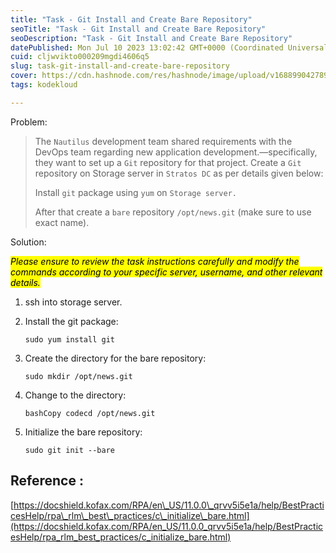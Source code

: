 ```yaml
---
title: "Task - Git Install and Create Bare Repository"
seoTitle: "Task - Git Install and Create Bare Repository"
seoDescription: "Task - Git Install and Create Bare Repository"
datePublished: Mon Jul 10 2023 13:02:42 GMT+0000 (Coordinated Universal Time)
cuid: cljwvikto000209mgdi4606q5
slug: task-git-install-and-create-bare-repository
cover: https://cdn.hashnode.com/res/hashnode/image/upload/v1688990427898/fc06fe2b-3d0a-4a8a-b563-260581d256de.jpeg
tags: kodekloud

---
```


Problem:

> The `Nautilus` development team shared requirements with the DevOps team regarding new application development.—specifically, they want to set up a `Git` repository for that project. Create a `Git` repository on Storage server in `Stratos DC` as per details given below:
> 
> Install `git` package using `yum` on `Storage server.`
> 
> After that create a `bare` repository `/opt/news.git` (make sure to use exact name).

Solution:

*<mark>Please ensure to review the task instructions carefully and modify the commands according to your specific server, username, and other relevant details.</mark>*

1. ssh into storage server.
    
2. Install the git package:
    
    ```plaintext
    sudo yum install git
    ```
    
3. Create the directory for the bare repository:
    
    ```plaintext
    sudo mkdir /opt/news.git
    ```
    
4. Change to the directory:
    
    ```plaintext
    bashCopy codecd /opt/news.git
    ```
    
5. Initialize the bare repository:
    
    ```plaintext
    sudo git init --bare
    ```
    

## Reference :

[https://docshield.kofax.com/RPA/en\_US/11.0.0\_qrvv5i5e1a/help/BestPracticesHelp/rpa\_rlm\_best\_practices/c\_initialize\_bare.html](https://docshield.kofax.com/RPA/en_US/11.0.0_qrvv5i5e1a/help/BestPracticesHelp/rpa_rlm_best_practices/c_initialize_bare.html)